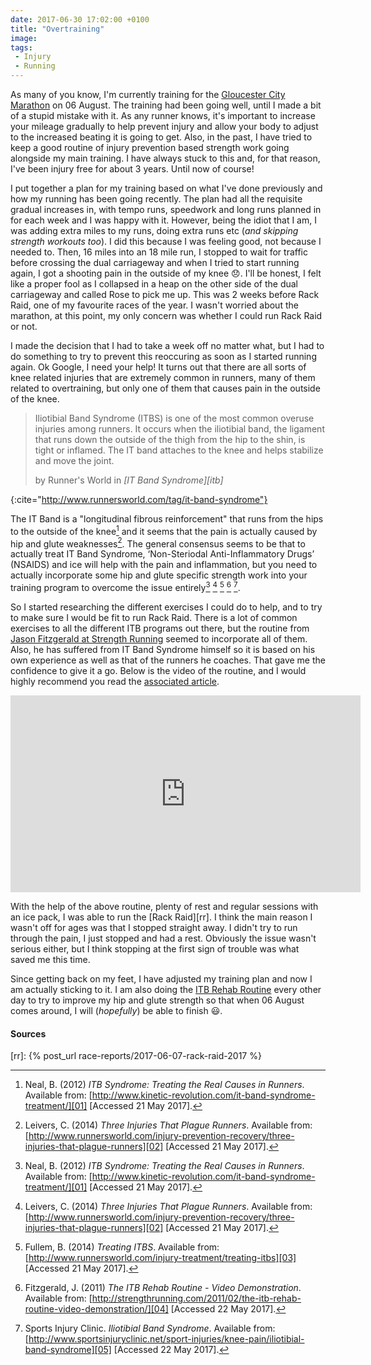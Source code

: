 ```yaml
---
date: 2017-06-30 17:02:00 +0100
title: "Overtraining"
image: 
tags: 
 - Injury
 - Running
---
```


As many of you know, I'm currently training for the [Gloucester City Marathon][gcm] on 06 August. The training had been going well, until I made a bit of a stupid mistake with it. As any runner knows, it's important to increase your mileage gradually to help prevent injury and allow your body to adjust to the increased beating it is going to get. Also, in the past, I have tried to keep a good routine of injury prevention based strength work going alongside my main training. I have always stuck to this and, for that reason, I've been injury free for about 3 years. Until now of course!

I put together a plan for my training based on what I've done previously and how my running has been going recently. The plan had all the requisite gradual increases in, with tempo runs, speedwork and long runs planned in for each week and I was happy with it. However, being the idiot that I am, I was adding extra miles to my runs, doing extra runs etc (_and skipping strength workouts too_). I did this because I was feeling good, not because I needed to. Then, 16 miles into an 18 mile run, I stopped to wait for traffic before crossing the dual carriageway and when I tried to start running again, I got a shooting pain in the outside of my knee :disappointed:. I'll be honest, I felt like a proper fool as I collapsed in a heap on the other side of the dual carriageway and called Rose to pick me up. This was 2 weeks before Rack Raid, one of my favourite races of the year. I wasn't worried about the marathon, at this point, my only concern was whether I could run Rack Raid or not. 

I made the decision that I had to take a week off no matter what, but I had to do something to try to prevent this reoccuring as soon as I started running again. Ok Google, I need your help! It turns out that there are all sorts of knee related injuries that are extremely common in runners, many of them related to overtraining, but only one of them that causes pain in the outside of the knee. 

>  Iliotibial Band Syndrome (ITBS) is one of the most common overuse injuries among runners. It occurs when the iliotibial band, the ligament that runs down the outside of the thigh from the hip to the shin, is tight or inflamed. The IT band attaches to the knee and helps stabilize and move the joint. 
> <footer>by Runner's World in <cite markdown='1'>[IT Band Syndrome][itb]</cite> </footer>
{:cite="http://www.runnersworld.com/tag/it-band-syndrome"}

The IT Band is a "longitudinal fibrous reinforcement" that runs from the hips to the outside of the knee[^1] and it seems that the pain is actually caused by hip and glute weaknesses[^2]. The general consensus seems to be that to actually treat IT Band Syndrome, ‘Non-Steriodal Anti-Inflammatory Drugs’ (NSAIDS) and ice will help with the pain and inflammation, but you need to actually incorporate some hip and glute specific strength work into your training program to overcome the issue entirely[^1] [^2] [^3] [^4] [^5]. 

So I started researching the different exercises I could do to help, and to try to make sure I would be fit to run Rack Raid. There is a lot of common exercises to all the different ITB programs out there, but the routine from [Jason Fitzgerald at Strength Running][sr] seemed to incorporate all of them. Also, he has suffered from IT Band Syndrome himself so it is based on his own experience as well as that of the runners he coaches. That gave me the confidence to give it a go. Below is the video of the routine, and I would highly recommend you read the [associated article][sr].

<iframe width="560" height="315" src="https://www.youtube.com/embed/ydcy3dPf__M" frameborder="0" allowfullscreen></iframe>

With the help of the above routine, plenty of rest and regular sessions with an ice pack, I was able to run the [Rack Raid][rr]. I think the main reason I wasn't off for ages was that I stopped straight away. I didn't try to run through the pain, I just stopped and had a rest. Obviously the issue wasn't serious either, but I think stopping at the first sign of trouble was what saved me this time. 

Since getting back on my feet, I have adjusted my training plan and now I am actually sticking to it. I am also doing the [ITB Rehab Routine][sr] every other day to try to improve my hip and glute strength so that when 06 August comes around, I will (_hopefully_) be able to finish :smiley:.


#### Sources

[^1]: Neal, B. (2012) _ITB Syndrome: Treating the Real Causes in Runners_. Available from: [http://www.kinetic-revolution.com/it-band-syndrome-treatment/][01] [Accessed 21 May 2017].
[^2]: Leivers, C. (2014) _Three Injuries That Plague Runners_. Available from: [http://www.runnersworld.com/injury-prevention-recovery/three-injuries-that-plague-runners][02] [Accessed 21 May 2017].
[^3]: Fullem, B. (2014) _Treating ITBS_. Available from: [http://www.runnersworld.com/injury-treatment/treating-itbs][03] [Accessed 21 May 2017].
[^4]: Fitzgerald, J. (2011) _The ITB Rehab Routine - Video Demonstration_. Available from: [http://strengthrunning.com/2011/02/the-itb-rehab-routine-video-demonstration/][04] [Accessed 22 May 2017].
[^5]: Sports Injury Clinic. _Iliotibial Band Syndrome_. Available from: [http://www.sportsinjuryclinic.net/sport-injuries/knee-pain/iliotibial-band-syndrome][05] [Accessed 22 May 2017].


[gcm]: https://www.gloucestercitymarathon.com/ "Gloucester City Marathon 26.2, South England"
[rw]: http://www.runnersworld.com/ "Runner's World"
[itb]: http://www.runnersworld.com/tag/it-band-syndrome "Iliotibial Band Syndrome | Runner's World"
[sr]: https://strengthrunning.com/2011/02/the-itb-rehab-routine-video-demonstration/ "The ITB Rehab Routine – Video Demonstration | Strength Running"
[rr]: {% post_url race-reports/2017-06-07-rack-raid-2017 %}

[01]: http://www.kinetic-revolution.com/it-band-syndrome-treatment/ "ITB Syndrome: Treating the Real Causes in Runners"
[02]: http://www.runnersworld.com/injury-prevention-recovery/three-injuries-that-plague-runners "Three Injuries That Plague Runners"
[03]: http://www.runnersworld.com/injury-treatment/treating-itbs "Treating ITBS"
[04]: https://strengthrunning.com/2011/02/the-itb-rehab-routine-video-demonstration/ "The ITB Rehab Routine – Video Demonstration"
[05]: http://www.sportsinjuryclinic.net/sport-injuries/knee-pain/iliotibial-band-syndrome "Iliotibial Band Syndrome | Symptoms, causes & treatment"